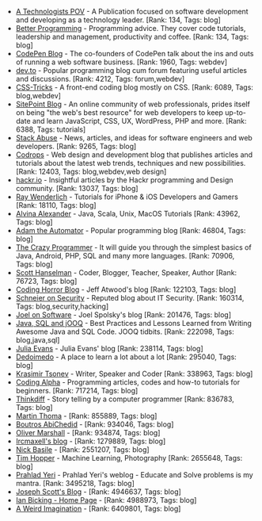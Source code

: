 - [A Technologists POV](https://medium.com/a-technologists-pov) - A Publication focused on software development and developing as a technology leader. [Rank: 134, Tags: blog]
- [Better Programming](https://medium.com/better-programming) - Programming advice. They cover code tutorials, leadership and management, productivity and coffee. [Rank: 134, Tags: blog]
- [CodePen Blog](https://blog.codepen.io/) - The co-founders of CodePen talk about the ins and outs of running a web software business. [Rank: 1960, Tags: webdev]
- [dev.to](https://dev.to/) - Popular programming blog cum forum featuring useful articles and discussions. [Rank: 4212, Tags: forum,webdev]
- [CSS-Tricks](https://css-tricks.com/) - A front-end coding blog mostly on CSS. [Rank: 6089, Tags: blog,webdev]
- [SitePoint Blog](https://www.sitepoint.com/blog/) - An online community of web professionals, prides itself on being "the web's best resource" for web developers to keep up-to-date and learn JavaScript, CSS, UX, WordPress, PHP and more. [Rank: 6388, Tags: tutorials]
- [Stack Abuse](https://stackabuse.com/) - News, articles, and ideas for software engineers and web developers. [Rank: 9265, Tags: blog]
- [Codrops](https://tympanus.net/codrops/) - Web design and development blog that publishes articles and tutorials about the latest web trends, techniques and new possibilities. [Rank: 12403, Tags: blog,webdev,web design]
- [hackr.io](https://hackr.io/blog) - Insightful articles by the Hackr programming and Design community. [Rank: 13037, Tags: blog]
- [Ray Wenderlich](https://www.raywenderlich.com/) - Tutorials for iPhone & iOS Developers and Gamers [Rank: 18110, Tags: blog]
- [Alvina Alexander](https://alvinalexander.com/) - Java, Scala, Unix, MacOS Tutorials [Rank: 43962, Tags: blog]
- [Adam the Automator](https://adamtheautomator.com/) - Popular programming blog [Rank: 46804, Tags: blog]
- [The Crazy Programmer](https://www.thecrazyprogrammer.com/) - It will guide you through the simplest basics of Java, Android, PHP, SQL and many more languages. [Rank: 70906, Tags: blog]
- [Scott Hanselman](https://www.hanselman.com/) - Coder, Blogger, Teacher, Speaker, Author [Rank: 76723, Tags: blog]
- [Coding Horror Blog](https://blog.codinghorror.com/) - Jeff Atwood's blog [Rank: 122103, Tags: blog]
- [Schneier on Security](https://www.schneier.com/) - Reputed blog about IT Security. [Rank: 160314, Tags: blog,security,hacking]
- [Joel on Software](https://www.joelonsoftware.com/) - Joel Spolsky's blog [Rank: 201476, Tags: blog]
- [Java, SQL and jOOQ](https://blog.jooq.org/) - Best Practices and Lessons Learned from Writing Awesome Java and SQL Code. JOOQ tidbits. [Rank: 222098, Tags: blog,java,sql]
- [Julia Evans](https://jvns.ca/) - Julia Evans' blog [Rank: 238114, Tags: blog]
- [Dedoimedo](https://www.dedoimedo.com/) - A place to learn a lot about a lot [Rank: 295040, Tags: blog]
- [Krasimir Tsonev](https://krasimirtsonev.com/) - Writer, Speaker and Coder [Rank: 338963, Tags: blog]
- [Coding Alpha](https://www.codingalpha.com/) - Programming articles, codes and how-to tutorials for beginners. [Rank: 717214, Tags: blog]
- [Thinkdiff](https://thinkdiff.net/) - Story telling by a computer programmer [Rank: 836783, Tags: blog]
- [Martin Thoma](https://martin-thoma.com/) -  [Rank: 855889, Tags: blog]
- [Boutros AbiChedid](https://bacsoftwareconsulting.com/blog/index.php/about/) -  [Rank: 934046, Tags: blog]
- [Oliver Marshall](https://olivermarshall.net/) -  [Rank: 934874, Tags: blog]
- [Ircmaxell's blog](https://blog.ircmaxell.com/) -  [Rank: 1279889, Tags: blog]
- [Nick Basile](https://nick-basile.com/) -  [Rank: 2551207, Tags: blog]
- [Tim Hopper](https://tdhopper.com/) - Machine Learning, Photography [Rank: 2655648, Tags: blog]
- [Prahlad Yeri](https://prahladyeri.com) - Prahlad Yeri's weblog - Educate and Solve problems is my mantra. [Rank: 3495218, Tags: blog]
- [Joseph Scott's Blog](https://blog.josephscott.org/) -  [Rank: 4946637, Tags: blog]
- [Ian Bicking - Home Page](https://www.ianbicking.org/) -  [Rank: 4988973, Tags: blog]
- [A Weird Imagination](https://aweirdimagination.net/) -  [Rank: 6409801, Tags: blog]
